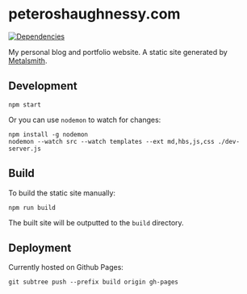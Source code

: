 # peteroshaughnessy.com

[![Dependencies](https://david-dm.org/poshaughnessy/peteroshaughnessy.com.svg)](https://david-dm.org/poshaughnessy/peteroshaughnessy.com)

My personal blog and portfolio website. A static site generated by [Metalsmith](http://www.metalsmith.io/).

## Development

    npm start

Or you can use `nodemon` to watch for changes:

    npm install -g nodemon
    nodemon --watch src --watch templates --ext md,hbs,js,css ./dev-server.js

## Build

To build the static site manually:

    npm run build

The built site will be outputted to the `build` directory.

## Deployment

Currently hosted on Github Pages:

    git subtree push --prefix build origin gh-pages
